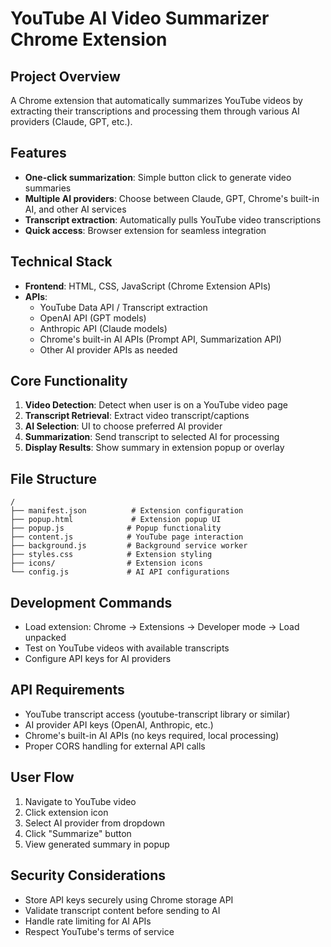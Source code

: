 # YouTube AI Video Summarizer Chrome Extension

## Project Overview
A Chrome extension that automatically summarizes YouTube videos by extracting their transcriptions and processing them through various AI providers (Claude, GPT, etc.).

## Features
- **One-click summarization**: Simple button click to generate video summaries
- **Multiple AI providers**: Choose between Claude, GPT, Chrome's built-in AI, and other AI services
- **Transcript extraction**: Automatically pulls YouTube video transcriptions
- **Quick access**: Browser extension for seamless integration

## Technical Stack
- **Frontend**: HTML, CSS, JavaScript (Chrome Extension APIs)
- **APIs**: 
  - YouTube Data API / Transcript extraction
  - OpenAI API (GPT models)
  - Anthropic API (Claude models)
  - Chrome's built-in AI APIs (Prompt API, Summarization API)
  - Other AI provider APIs as needed

## Core Functionality
1. **Video Detection**: Detect when user is on a YouTube video page
2. **Transcript Retrieval**: Extract video transcript/captions
3. **AI Selection**: UI to choose preferred AI provider
4. **Summarization**: Send transcript to selected AI for processing
5. **Display Results**: Show summary in extension popup or overlay

## File Structure
```
/
├── manifest.json          # Extension configuration
├── popup.html             # Extension popup UI
├── popup.js              # Popup functionality
├── content.js            # YouTube page interaction
├── background.js         # Background service worker
├── styles.css            # Extension styling
├── icons/                # Extension icons
└── config.js             # AI API configurations
```

## Development Commands
- Load extension: Chrome → Extensions → Developer mode → Load unpacked
- Test on YouTube videos with available transcripts
- Configure API keys for AI providers

## API Requirements
- YouTube transcript access (youtube-transcript library or similar)
- AI provider API keys (OpenAI, Anthropic, etc.)
- Chrome's built-in AI APIs (no keys required, local processing)
- Proper CORS handling for external API calls

## User Flow
1. Navigate to YouTube video
2. Click extension icon
3. Select AI provider from dropdown
4. Click "Summarize" button
5. View generated summary in popup

## Security Considerations
- Store API keys securely using Chrome storage API
- Validate transcript content before sending to AI
- Handle rate limiting for AI APIs
- Respect YouTube's terms of service